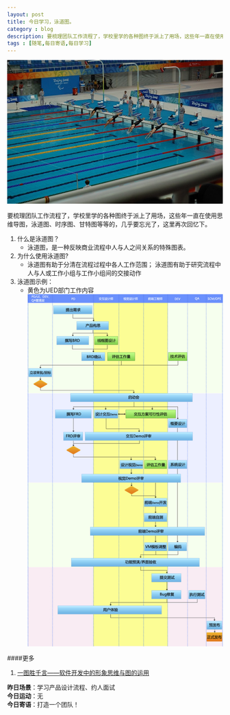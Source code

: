 ```yaml
---
layout: post
title: 今日学习，泳道图。
category : blog
description: 要梳理团队工作流程了，学校里学的各种图终于派上了用场，这些年一直在使用思维导图，泳道图、时序图、甘特图等等的，几乎要忘光了，这里再次回忆下。
tags : [随笔,每日寄语,每日学习]
---
```


![](/assets/images/post/2014112301.jpg)

要梳理团队工作流程了，学校里学的各种图终于派上了用场，这些年一直在使用思维导图，泳道图、时序图、甘特图等等的，几乎要忘光了，这里再次回忆下。  

1. 什么是泳道图？   
	* 泳道图，是一种反映商业流程中人与人之间关系的特殊图表。
2. 为什么使用泳道图?  
	* 泳道图有助于分清在流程过程中各人工作范围；
泳道图有助于研究流程中人与人或工作小组与工作小组间的交接动作  
3. 泳道图示例：
	* 黄色为UED部门工作内容
	![](/assets/images/post/2014112302.jpg)
	


####更多
1. [一图胜千言——软件开发中的形象思维与图的运用](https://www.evernote.com/shard/s184/sh/16c929e8-b979-474e-aad3-6104bc29b33c/3632eee7cd5a8921#rd?sukey=fc78a68049a14bb256301a19d0d6abedfec64edd9560668e11f033869cfee9a0a011c41b7a4d3cc6400f32dead5a018b)



**昨日场景**：学习产品设计流程、约人面试  
**今日运动**：无  
**今日寄语**：打造一个团队！





